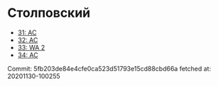 # Столповский
- [31: AC](31.md)
- [32: AC](32.md)
- [33: WA 2](33.md)
- [34: AC](34.md)

Commit: 5fb203de84e4cfe0ca523d51793e15cd88cbd66a
 fetched at: 20201130-100255
